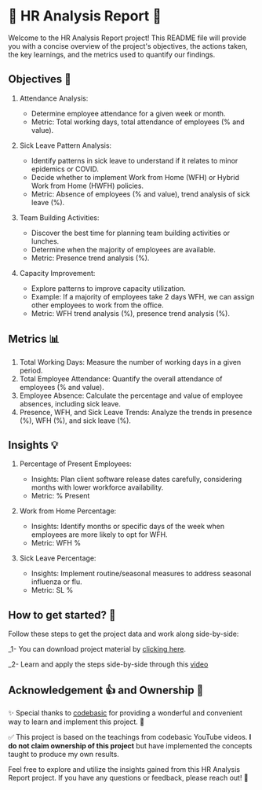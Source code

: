 # 🌟 HR Analysis Report 🌟

Welcome to the HR Analysis Report project! This README file will provide you with a concise overview of the project's objectives, the actions taken, the key learnings, and the metrics used to quantify our findings.

## Objectives 🎯

1. Attendance Analysis:
   - Determine employee attendance for a given week or month.
   - Metric: Total working days, total attendance of employees (% and value).

2. Sick Leave Pattern Analysis:
   - Identify patterns in sick leave to understand if it relates to minor epidemics or COVID.
   - Decide whether to implement Work from Home (WFH) or Hybrid Work from Home (HWFH) policies.
   - Metric: Absence of employees (% and value), trend analysis of sick leave (%).

3. Team Building Activities:
   - Discover the best time for planning team building activities or lunches.
   - Determine when the majority of employees are available.
   - Metric: Presence trend analysis (%).

4. Capacity Improvement:
   - Explore patterns to improve capacity utilization.
   - Example: If a majority of employees take 2 days WFH, we can assign other employees to work from the office.
   - Metric: WFH trend analysis (%), presence trend analysis (%).

## Metrics 📊

1. Total Working Days: Measure the number of working days in a given period.
2. Total Employee Attendance: Quantify the overall attendance of employees (% and value).
3. Employee Absence: Calculate the percentage and value of employee absences, including sick leave.
4. Presence, WFH, and Sick Leave Trends: Analyze the trends in presence (%), WFH (%), and sick leave (%).

## Insights 💡

1. Percentage of Present Employees:
   - Insights: Plan client software release dates carefully, considering months with lower workforce availability.
   - Metric: % Present

2. Work from Home Percentage:
   - Insights: Identify months or specific days of the week when employees are more likely to opt for WFH.
   - Metric: WFH %

3. Sick Leave Percentage:
   - Insights: Implement routine/seasonal measures to address seasonal influenza or flu.
   - Metric: SL %

## How to get started? 🚀
Follow these steps to get the project data and work along side-by-side:

_1- You can download project material by [clicking here](https://codebasics.io/resources/resume-project-data-analytics).

_2- Learn and apply the steps side-by-side through this [video](https://www.youtube.com/playlist?list=PLeo1K3hjS3uuVQccZa7yFwK3ltoGQOWbM)

## Acknowledgement 👍 and Ownership 👑

✨ Special thanks to [codebasic](https://codebasics.io/) for providing a wonderful and convenient way to learn and implement this project. 👏

✅ This project is based on the teachings from codebasic YouTube videos. **I do not claim ownership of this project** but have implemented the concepts taught to produce my own results.

Feel free to explore and utilize the insights gained from this HR Analysis Report project. If you have any questions or feedback, please reach out! 📧
